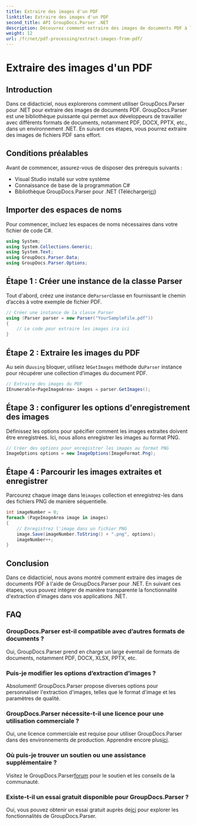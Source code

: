 ```yaml
---
title: Extraire des images d'un PDF
linktitle: Extraire des images d'un PDF
second_title: API GroupDocs.Parser .NET
description: Découvrez comment extraire des images de documents PDF à l'aide de GroupDocs.Parser pour .NET. Guide étape par étape avec des exemples de code.
weight: 12
url: /fr/net/pdf-processing/extract-images-from-pdf/
---
```


# Extraire des images d'un PDF

## Introduction
Dans ce didacticiel, nous explorerons comment utiliser GroupDocs.Parser pour .NET pour extraire des images de documents PDF. GroupDocs.Parser est une bibliothèque puissante qui permet aux développeurs de travailler avec différents formats de documents, notamment PDF, DOCX, PPTX, etc., dans un environnement .NET. En suivant ces étapes, vous pourrez extraire des images de fichiers PDF sans effort.
## Conditions préalables
Avant de commencer, assurez-vous de disposer des prérequis suivants :
- Visual Studio installé sur votre système
- Connaissance de base de la programmation C#
-  Bibliothèque GroupDocs.Parser pour .NET (Télécharger[ici](https://releases.groupdocs.com/parser/net/))

## Importer des espaces de noms
Pour commencer, incluez les espaces de noms nécessaires dans votre fichier de code C#.
```csharp
using System;
using System.Collections.Generic;
using System.Text;
using GroupDocs.Parser.Data;
using GroupDocs.Parser.Options;
```
## Étape 1 : Créer une instance de la classe Parser
 Tout d'abord, créez une instance de`Parser`classe en fournissant le chemin d’accès à votre exemple de fichier PDF.
```csharp
// Créer une instance de la classe Parser
using (Parser parser = new Parser("YourSampleFile.pdf"))
{
    // Le code pour extraire les images ira ici
}
```
## Étape 2 : Extraire les images du PDF
 Au sein du`using` bloquer, utilisez le`GetImages` méthode du`Parser` instance pour récupérer une collection d’images du document PDF.
```csharp
// Extraire des images du PDF
IEnumerable<PageImageArea> images = parser.GetImages();
```
## Étape 3 : configurer les options d'enregistrement des images
Définissez les options pour spécifier comment les images extraites doivent être enregistrées. Ici, nous allons enregistrer les images au format PNG.
```csharp
// Créer des options pour enregistrer les images au format PNG
ImageOptions options = new ImageOptions(ImageFormat.Png);
```
## Étape 4 : Parcourir les images extraites et enregistrer
 Parcourez chaque image dans le`images` collection et enregistrez-les dans des fichiers PNG de manière séquentielle.
```csharp
int imageNumber = 0;
foreach (PageImageArea image in images)
{
    // Enregistrez l'image dans un fichier PNG
    image.Save(imageNumber.ToString() + ".png", options);
    imageNumber++;
}
```

## Conclusion
Dans ce didacticiel, nous avons montré comment extraire des images de documents PDF à l'aide de GroupDocs.Parser pour .NET. En suivant ces étapes, vous pouvez intégrer de manière transparente la fonctionnalité d'extraction d'images dans vos applications .NET.

## FAQ
### GroupDocs.Parser est-il compatible avec d’autres formats de documents ?
Oui, GroupDocs.Parser prend en charge un large éventail de formats de documents, notamment PDF, DOCX, XLSX, PPTX, etc.
### Puis-je modifier les options d’extraction d’images ?
Absolument! GroupDocs.Parser propose diverses options pour personnaliser l'extraction d'images, telles que le format d'image et les paramètres de qualité.
### GroupDocs.Parser nécessite-t-il une licence pour une utilisation commerciale ?
 Oui, une licence commerciale est requise pour utiliser GroupDocs.Parser dans des environnements de production. Apprendre encore plus[ici](https://purchase.groupdocs.com/buy).
### Où puis-je trouver un soutien ou une assistance supplémentaire ?
 Visitez le GroupDocs.Parser[forum](https://forum.groupdocs.com/c/parser/17) pour le soutien et les conseils de la communauté.
### Existe-t-il un essai gratuit disponible pour GroupDocs.Parser ?
 Oui, vous pouvez obtenir un essai gratuit auprès de[ici](https://releases.groupdocs.com/) pour explorer les fonctionnalités de GroupDocs.Parser.